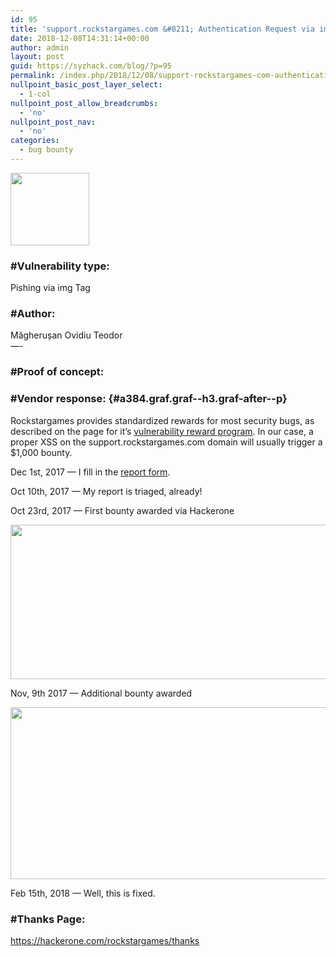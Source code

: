 ```yaml
---
id: 95
title: 'support.rockstargames.com &#8211; Authentication Request via img Tag &#8211; Data Request (Phishing Method) &#8211; $1,000 Bounty Awarded'
date: 2018-12-08T14:31:14+00:00
author: admin
layout: post
guid: https://syzhack.com/blog/?p=95
permalink: /index.php/2018/12/08/support-rockstargames-com-authentication-request-via-tag-pishing-method/
nullpoint_basic_post_layer_select:
  - 1-col
nullpoint_post_allow_breadcrumbs:
  - 'no'
nullpoint_post_nav:
  - 'no'
categories:
  - bug bounty
---
```

<img class="wp-image-77 aligncenter" src="https://syzhack.com/blog/wp-content/uploads/2018/12/Rockstar_Games_Logo.svg_.png" alt="" width="126" height="116" />

### #Vulnerability type:

Pishing via img Tag

### #Author:

Măgherușan Ovidiu Teodor  
&#8212;-

### #Proof of concept:



<div class="aspectRatioPlaceholder is-locked">
</div>

<div>
</div>

### #Vendor response: {#a384.graf.graf--h3.graf-after--p}

<p id="634a" class="graf graf--p graf-after--h3">
  Rockstargames provides standardized rewards for most security bugs, as described on the page for it&#8217;s <a class="markup--anchor markup--p-anchor" href="https://hackerone.com/rockstargames?view_policy=true" target="_blank" rel="nofollow noopener" data-href="https://hackerone.com/rockstargames?view_policy=true">vulnerability reward program</a>. In our case, a proper XSS on the support.rockstargames.com domain will usually trigger a $1,000 bounty.
</p>

<p id="0fc4" class="graf graf--p graf-after--p">
  Dec 1st, 2017 — I fill in the <a class="markup--anchor markup--p-anchor" href="https://hackerone.com/rockstargames/reports/new" target="_blank" rel="nofollow noopener" data-href="https://hackerone.com/rockstargames/reports/new">report form</a>.
</p>

Oct 10th, 2017 — My report is triaged, already!

Oct 23rd, 2017 — First bounty awarded via Hackerone

<img class="alignnone size-full wp-image-97" src="https://syzhack.com/blog/wp-content/uploads/2018/12/Screenshot_5.png" alt="" width="976" height="247" /> 

Nov, 9th 2017 — Additional bounty awarded

<img class="alignnone size-full wp-image-98" src="https://syzhack.com/blog/wp-content/uploads/2018/12/Screenshot_6.png" alt="" width="981" height="275" /> 

Feb 15th, 2018 — Well, this is fixed.

### #Thanks Page:

https://hackerone.com/rockstargames/thanks